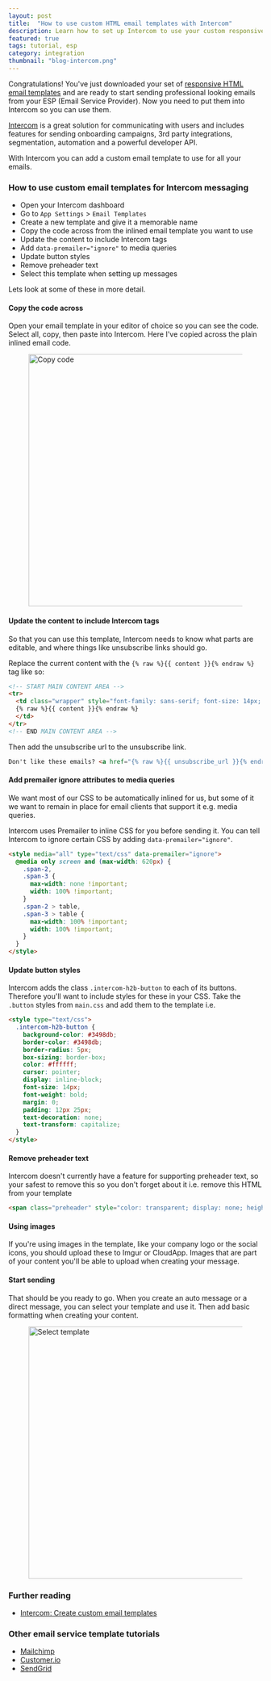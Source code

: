 ```yaml
---
layout: post
title:  "How to use custom HTML email templates with Intercom"
description: Learn how to set up Intercom to use your custom responsive HTML email templates.
featured: true
tags: tutorial, esp
category: integration
thumbnail: "blog-intercom.png"
---
```


Congratulations! You've just downloaded your set of [responsive HTML email templates](http://htmlemail.io) and are ready to start sending professional looking emails from your ESP (Email Service Provider). Now you need to put them into Intercom so you can use them.

[Intercom](http://inter.com) is a great solution for communicating with users and includes features for sending onboarding campaigns, 3rd party integrations, segmentation, automation and a powerful developer API.

With Intercom you can add a custom email template to use for all your emails.

### How to use custom email templates for Intercom messaging

* Open your Intercom dashboard
* Go to `App Settings` > `Email Templates`
* Create a new template and give it a memorable name
* Copy the code across from the inlined email template you want to use
* Update the content to include Intercom tags
* Add `data-premailer="ignore"` to media queries
* Update button styles
* Remove preheader text
* Select this template when setting up messages

Lets look at some of these in more detail.

#### Copy the code across

Open your email template in your editor of choice so you can see the code. Select all, copy, then paste into Intercom. Here I've copied across the plain inlined email code.

<figure class="blog--image">
  <img src="{{ site.url }}/img/intercom-copy.jpg" alt="Copy code" width="500">
</figure>

#### Update the content to include Intercom tags

So that you can use this template, Intercom needs to know what parts are editable, and where things like unsubscribe links should go.

Replace the current content with the `{% raw %}{{ content }}{% endraw %}` tag like so:

```html
<!-- START MAIN CONTENT AREA -->
<tr>
  <td class="wrapper" style="font-family: sans-serif; font-size: 14px; vertical-align: top; box-sizing: border-box; padding: 20px;" valign="top">
  {% raw %}{{ content }}{% endraw %}
  </td>
</tr>
<!-- END MAIN CONTENT AREA -->
```

Then add the unsubscribe url to the unsubscribe link.

```html
Don't like these emails? <a href="{% raw %}{{ unsubscribe_url }}{% endraw %}" style="text-decoration: underline; color: #999999; font-size: 12px; text-align: center;">Unsubscribe</a>
```

#### Add premailer ignore attributes to media queries

We want most of our CSS to be automatically inlined for us, but some of it we want to remain in place for email clients that support it e.g. media queries.

Intercom uses Premailer to inline CSS for you before sending it. You can tell Intercom to ignore certain CSS by adding `data-premailer="ignore"`.

```html
<style media="all" type="text/css" data-premailer="ignore">
  @media only screen and (max-width: 620px) {
    .span-2,
    .span-3 {
      max-width: none !important;
      width: 100% !important;
    }
    .span-2 > table,
    .span-3 > table {
      max-width: 100% !important;
      width: 100% !important;
    }
  }
</style>
```

#### Update button styles

Intercom adds the class `.intercom-h2b-button` to each of its buttons. Therefore you'll want to include styles for these in your CSS. Take the `.button` styles from `main.css` and add them to the template i.e.

```html
<style type="text/css">
  .intercom-h2b-button {
    background-color: #3498db;
    border-color: #3498db;
    border-radius: 5px;
    box-sizing: border-box;
    color: #ffffff;
    cursor: pointer;
    display: inline-block;
    font-size: 14px;
    font-weight: bold;
    margin: 0;
    padding: 12px 25px;
    text-decoration: none;
    text-transform: capitalize;
  }
</style>
```

#### Remove preheader text

Intercom doesn't currently have a feature for supporting preheader text, so your safest to remove this so you don't forget about it i.e. remove this HTML from your template

```html
<span class="preheader" style="color: transparent; display: none; height: 0; max-height: 0; max-width: 0; opacity: 0; overflow: hidden; mso-hide: all; visibility: hidden; width: 0;">This is preheader text. Some clients will show this text as a preview.</span>
```

#### Using images

If you're using images in the template, like your company logo or the social icons, you should upload these to Imgur or CloudApp. Images that are part of your content you'll be able to upload when creating your message.

#### Start sending

That should be you ready to go. When you create an auto message or a direct message, you can select your template and use it. Then add basic formatting when creating your content.

<figure class="blog--image">
  <img src="{{ site.url }}/img/intercom-select.png" alt="Select template" width="500">
</figure>

### Further reading

* [Intercom: Create custom email templates](https://docs.intercom.com/engaging-your-customers/send-emails-that-work/create-custom-email-templates)

### Other email service template tutorials

* [Mailchimp](https://htmlemail.io/blog/custom-mailchimp-templates)
* [Customer.io](https://htmlemail.io/blog/custom-customerio-templates)
* [SendGrid](https://htmlemail.io/blog/custom-sendgrid-templates)

